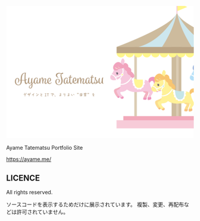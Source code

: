 [![Portfolio Site](https://github.com/ayame-q/ayame-q/blob/main/eyecatch.svg)](https://ayame.me)

Ayame Tatematsu Portfolio Site

https://ayame.me/

## LICENCE
All rights reserved.

ソースコードを表示するためだけに展示されています。
複製、変更、再配布などは許可されていません。
